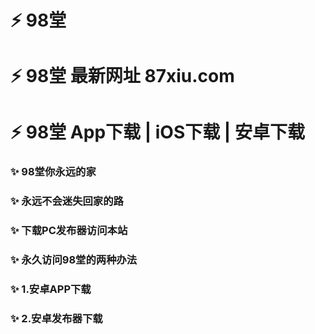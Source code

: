 # ⚡ 98堂
# ⚡ 98堂 最新网址 87xiu.com
# ⚡ 98堂 App下载 | iOS下载 | 安卓下载

### ✨ 98堂你永远的家
### ✨ 永远不会迷失回家的路
### ✨ 下载PC发布器访问本站
### ✨ 永久访问98堂的两种办法
### ✨ 1.安卓APP下载
### ✨ 2.安卓发布器下载
